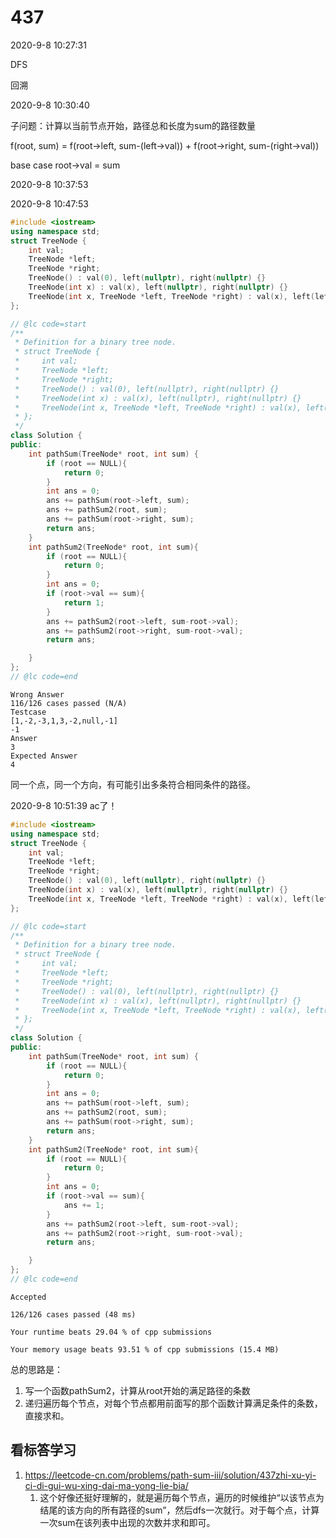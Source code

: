 # 437

2020-9-8 10:27:31

DFS

回溯

2020-9-8 10:30:40


子问题：计算以当前节点开始，路径总和长度为sum的路径数量

f(root, sum) = f(root->left, sum-(left->val)) + f(root->right, sum-(right->val))

base case
root->val = sum

2020-9-8 10:37:53

2020-9-8 10:47:53

```cpp
#include <iostream>
using namespace std;
struct TreeNode {
    int val;
    TreeNode *left;
    TreeNode *right;
    TreeNode() : val(0), left(nullptr), right(nullptr) {}
    TreeNode(int x) : val(x), left(nullptr), right(nullptr) {}
    TreeNode(int x, TreeNode *left, TreeNode *right) : val(x), left(left), right(right) {}
};

// @lc code=start
/**
 * Definition for a binary tree node.
 * struct TreeNode {
 *     int val;
 *     TreeNode *left;
 *     TreeNode *right;
 *     TreeNode() : val(0), left(nullptr), right(nullptr) {}
 *     TreeNode(int x) : val(x), left(nullptr), right(nullptr) {}
 *     TreeNode(int x, TreeNode *left, TreeNode *right) : val(x), left(left), right(right) {}
 * };
 */
class Solution {
public:
    int pathSum(TreeNode* root, int sum) {
        if (root == NULL){
            return 0;
        }
        int ans = 0;
        ans += pathSum(root->left, sum);
        ans += pathSum2(root, sum);
        ans += pathSum(root->right, sum);
        return ans;
    }
    int pathSum2(TreeNode* root, int sum){
        if (root == NULL){
            return 0;
        }
        int ans = 0;
        if (root->val == sum){
            return 1;
        }
        ans += pathSum2(root->left, sum-root->val);
        ans += pathSum2(root->right, sum-root->val);
        return ans;

    }
};
// @lc code=end


```

```
Wrong Answer
116/126 cases passed (N/A)
Testcase
[1,-2,-3,1,3,-2,null,-1]
-1
Answer
3
Expected Answer
4
```

同一个点，同一个方向，有可能引出多条符合相同条件的路径。



2020-9-8 10:51:39
ac了！

```cpp
#include <iostream>
using namespace std;
struct TreeNode {
    int val;
    TreeNode *left;
    TreeNode *right;
    TreeNode() : val(0), left(nullptr), right(nullptr) {}
    TreeNode(int x) : val(x), left(nullptr), right(nullptr) {}
    TreeNode(int x, TreeNode *left, TreeNode *right) : val(x), left(left), right(right) {}
};

// @lc code=start
/**
 * Definition for a binary tree node.
 * struct TreeNode {
 *     int val;
 *     TreeNode *left;
 *     TreeNode *right;
 *     TreeNode() : val(0), left(nullptr), right(nullptr) {}
 *     TreeNode(int x) : val(x), left(nullptr), right(nullptr) {}
 *     TreeNode(int x, TreeNode *left, TreeNode *right) : val(x), left(left), right(right) {}
 * };
 */
class Solution {
public:
    int pathSum(TreeNode* root, int sum) {
        if (root == NULL){
            return 0;
        }
        int ans = 0;
        ans += pathSum(root->left, sum);
        ans += pathSum2(root, sum);
        ans += pathSum(root->right, sum);
        return ans;
    }
    int pathSum2(TreeNode* root, int sum){
        if (root == NULL){
            return 0;
        }
        int ans = 0;
        if (root->val == sum){
            ans += 1;
        }
        ans += pathSum2(root->left, sum-root->val);
        ans += pathSum2(root->right, sum-root->val);
        return ans;

    }
};
// @lc code=end


```

```
Accepted

126/126 cases passed (48 ms)

Your runtime beats 29.04 % of cpp submissions

Your memory usage beats 93.51 % of cpp submissions (15.4 MB)
```


总的思路是：
1. 写一个函数pathSum2，计算从root开始的满足路径的条数
2. 递归遍历每个节点，对每个节点都用前面写的那个函数计算满足条件的条数，直接求和。


## 看标答学习

1. https://leetcode-cn.com/problems/path-sum-iii/solution/437zhi-xu-yi-ci-di-gui-wu-xing-dai-ma-yong-lie-bia/
   1. 这个好像还挺好理解的，就是遍历每个节点，遍历的时候维护“以该节点为结尾的该方向的所有路径的sum”，然后dfs一次就行。对于每个点，计算一次sum在该列表中出现的次数并求和即可。